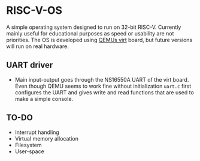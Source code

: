 # RISC-V-OS

A simple operating system designed to run on 32-bit RISC-V. 
Currently mainly useful for educational purposes as speed or usability
are not priorities. The OS is developed using [QEMUs virt](https://www.qemu.org/docs/master/system/riscv/virt.html) board, but future
versions will run on real hardware.


## UART driver
- Main input-output goes through the NS16550A UART of the virt board.
  Even though QEMU seems to work fine without initialization ```uart.c``` first 
  configures the UART and gives write and read functions that are used to make
  a simple console.




## TO-DO
- Interrupt handling
- Virtual memory allocation
- Filesystem
- User-space
